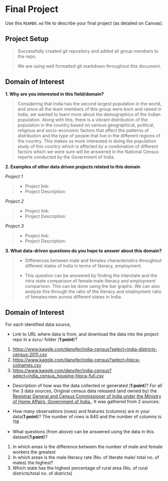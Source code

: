 # Final Project
Use this `REAMDE.md` file to describe your final project (as detailed on Canvas).

## Project Setup
> Successfully created git repository and added all group members to the repo.
>
> We are using well formatted git markdown throughout this document.

## Domain of Interest
**1. Why are you interested in this field/domain?**
> Considering that India has the second largest population in the world, and since all the team members of this group were born and raised in India, we  wanted to learn more about the demographics of the Indian population. Along with this, there is a vibrant distribution of the population in the country based on various geographical, political, religious and socio-economic factors that affect the patterns of distribution and the type of people that live in the different regions of the country. This makes us more interested in doing the population study of this country which is affected by a combination of different factors which we were sure will be answered in the National Census reports conducted by the Government of India.

**2. Examples of other data driven projects related to this domain**

*Project 1*
> - Project link:
> - Project Description:

*Project 2*
> - Project link:
> - Project Description:

*Project 3*
> - Project link:
> - Project Description:

**3. What data-driven questions do you hope to answer about this domain?**

> - Differences between male and females characteristics throughout different states of India in terms of literacy, employment.
>
> - This question can be answered by finding the interstate and the intra state comparison of female:male literacy and employment comparison. This can be done using the bar graphs. We can also analyze this through the ratio of the literacy and employment ratio of females:men across different states in India.

## Domain of Interest

For each identified data source,
- Link to URL where data is from, and download the data into the project repo in a `data/` folder (**1 point**)?
1. https://www.kaggle.com/danofer/india-census?select=india-districts-census-2011.csv
2. https://www.kaggle.com/danofer/india-census?select=hlpca-colnames.csv
3. https://www.kaggle.com/danofer/india-census?select=india_census_housing-hlpca-full.csv

- Description of how was the data collected or generated (**1 point**)?
For all the 3 data sources,
Original census data released (and owned by) the [Registrar General and Census Commissioner of India under the Ministry of Home Affairs, Government of India.](https://censusindia.gov.in). It was gathered from 2 sources:
[](https://github.com/pigshell/india-census-2011)
[](https://github.com/nishusharma1608/India-Census-2011-Analysis)

- How many observations (rows) and features (columns) are in your data(**1 point**)?
The number of rows is 640 and the number of columns is 118

- What questions (from above) can be answered using the data in this dataset(**1 point**)?
1.  In which areas is the difference between the number of male and female workers the greatest
2. In which areas is the male literacy rate (No. of literate male/ total no. of males) the highest?
3. Which state has the highest percentage of rural area (No. of rural districts/total no. of districts)
